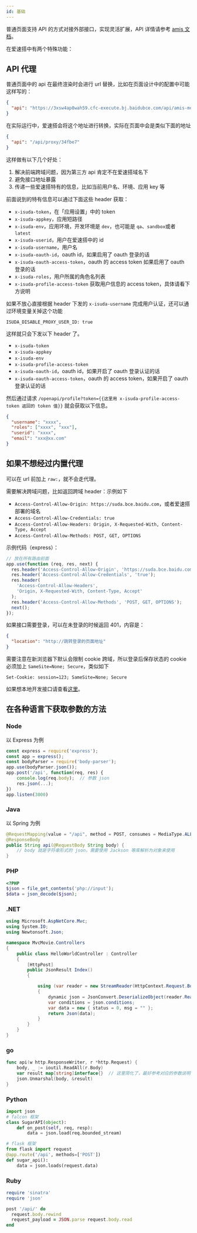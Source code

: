 ```yaml
---
id: 基础
---
```


普通页面支持 API 的方式对接外部接口，实现灵活扩展，API 详情请参考 [amis 文档](https://baidu.gitee.io/amis/zh-CN/docs/types/api)。

在爱速搭中有两个特殊功能：

## API 代理

普通页面中的 api 在最终渲染时会进行 url 替换，比如在页面设计中的配置中可能这样写的：

```json
{
  "api": "https://3xsw4ap8wah59.cfc-execute.bj.baidubce.com/api/amis-mock/sample"
}
```

在实际运行中，爱速搭会将这个地址进行转换，实际在页面中会是类似下面的地址

```json
{
  "api": "/api/proxy/34fbe7"
}
```

这样做有以下几个好处：

1. 解决前端跨域问题，因为第三方 api 肯定不在爱速搭域名下
2. 避免接口地址暴露
3. 传递一些爱速搭特有的信息，比如当前用户名、环境、应用 key 等

前面说到的特有信息可以通过下面这些 header 获取：

- `x-isuda-token`，在「应用设置」中的 token
- `x-isuda-appkey`，应用短路径
- `x-isuda-env`，应用环境，开发环境是 `dev`，也可能是 `qa`、`sandbox`或者`latest`
- `x-isuda-userid`，用户在爱速搭中的 id
- `x-isuda-username`，用户名
- `x-isuda-oauth-id`，oauth id，如果启用了 oauth 登录的话
- `x-isuda-oauth-access-token`，oauth 的 access token 如果启用了 oauth 登录的话
- `x-isuda-roles`，用户所属的角色名列表
- `x-isuda-profile-access-token` 获取用户信息的 access token，具体请看下方说明

如果不放心直接根据 header 下发的 `x-isuda-username` 完成用户认证，还可以通过环境变量关掉这个功能

```
ISUDA_DISABLE_PROXY_USER_ID: true
```

这样就只会下发以下 header 了。

- `x-isuda-token`
- `x-isuda-appkey`
- `x-isuda-env`
- `x-isuda-profile-access-token`
- `x-isuda-oauth-id`，oauth id，如果开启了 oauth 登录认证的话
- `x-isuda-oauth-access-token`，oauth 的 access token，如果开启了 oauth 登录认证的话

然后通过请求 `/openapi/profile?token={{这里用 x-isuda-profile-access-token 返回的 token 值}}`
就会获取以下信息。

```json
{
  "username": "xxxx",
  "roles": ["xxxx", "xxx"],
  "userid": "xxxx",
  "email": "xxx@xx.com"
}
```

## 如果不想经过内置代理

可以在 url 前加上 `raw:`，就不会走代理。

需要解决跨域问题，比如返回跨域 header：示例如下

- `Access-Control-Allow-Origin: https://suda.bce.baidu.com`，或者爱速搭部署的域名
- `Access-Control-Allow-Credentials: true`
- `Access-Control-Allow-Headers: Origin, X-Requested-With, Content-Type, Accept`
- `Access-Control-Allow-Methods: POST, GET, OPTIONS`

示例代码（express）：

```javascript
// 放在所有路由前面
app.use(function (req, res, next) {
  res.header('Access-Control-Allow-Origin', 'https://suda.bce.baidu.com');
  res.header('Access-Control-Allow-Credentials', 'true');
  res.header(
    'Access-Control-Allow-Headers',
    'Origin, X-Requested-With, Content-Type, Accept'
  );
  res.header('Access-Control-Allow-Methods', 'POST, GET, OPTIONS');
  next();
});
```

如果接口需要登录，可以在未登录的时候返回 401，内容是：

```json
{
  "location": "http://跳转登录的页面地址"
}
```

需要注意在新浏览器下默认会限制 cookie 跨域，所以登录后保存状态的 cookie 必须加上 `SameSite=None; Secure`，类似如下

```
Set-Cookie: session=123; SameSite=None; Secure
```

如果想本地开发接口请查看[这里](./本地开发调试.md)。

## 在各种语言下获取参数的方法

### Node

以 Express 为例

```js
const express = require('express');
const app = express();
const bodyParser = require('body-parser');
app.use(bodyParser.json());
app.post('/api', function(req, res) {
    console.log(req.body);  // 参数 json
    res.json(...);
})
app.listen(3000)
```

### Java

以 Spring 为例

```java
@RequestMapping(value = "/api", method = POST, consumes = MediaType.ALL_VALUE, produces = MediaType.APPLICATION_JSON_UTF8_VALUE)
@ResponseBody
public String api(@RequestBody String body) {
    // body 就是字符串形式的 json，需要使用 Jackson 等库解析为对象来使用
}

```

### PHP

```php
<?PHP
$json = file_get_contents('php://input');
$data = json_decode($json);
```

### .NET

```csharp
using Microsoft.AspNetCore.Mvc;
using System.IO;
using Newtonsoft.Json;

namespace MvcMovie.Controllers
{
    public class HelloWorldController : Controller
    {
        [HttpPost]
        public JsonResult Index()
        {

            using (var reader = new StreamReader(HttpContext.Request.Body))
            {
                dynamic json = JsonConvert.DeserializeObject(reader.ReadToEnd());
                var conditions = json.conditions;
                var data = new { status = 0, msg = "" };
                return Json(data);
            }
        }
    }
}
```

### go

```go
func api(w http.ResponseWriter, r *http.Request) {
    body, _ := ioutil.ReadAll(r.Body)
    var result map[string]interface{}  // 这里简化了，最好参考对应的参数说明文档创建 struct
    json.Unmarshal(body, &result)
}
```

### Python

```python
import json
# falcon 框架
class SugarAPI(object):
    def on_post(self, req, resp):
        data = json.load(req.bounded_stream)

# flask 框架
from flask import request
@app.route('/api', methods=['POST'])
def sugar_api():
    data = json.loads(request.data)

```

### Ruby

```ruby
require 'sinatra'
require 'json'

post '/api/' do
  request.body.rewind
  request_payload = JSON.parse request.body.read
end
```
